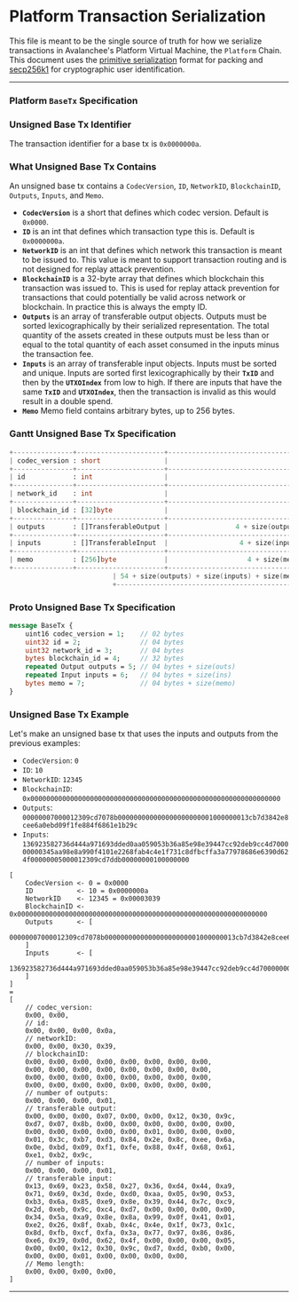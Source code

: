 # Platform Transaction Serialization

This file is meant to be the single source of truth for how we serialize transactions in Avalanchee's Platform Virtual Machine, the `Platform` Chain. This document uses the [primitive serialization](./serialization-primitives.md) format for packing and [secp256k1](./cryptographic-primitives.md#cryptography-in-the-ava-virtual-machine) for cryptographic user identification.

***

### Platform `BaseTx` Specification

### Unsigned Base Tx Identifier

The transaction identifier for a base tx is `0x0000000a`.

### What Unsigned Base Tx Contains

An unsigned base tx contains a `CodecVersion`, `ID`, `NetworkID`, `BlockchainID`, `Outputs`, `Inputs`, and `Memo`.

- **`CodecVersion`** is a short that defines which codec version. Default is `0x0000`.
- **`ID`** is an int that defines which transaction type this is. Default is `0x0000000a`.
- **`NetworkID`** is an int that defines which network this transaction is meant to be issued to. This value is meant to support transaction routing and is not designed for replay attack prevention.
- **`BlockchainID`** is a 32-byte array that defines which blockchain this transaction was issued to. This is used for replay attack prevention for transactions that could potentially be valid across network or blockchain. In practice this is always the empty ID.
- **`Outputs`** is an array of transferable output objects. Outputs must be sorted lexicographically by their serialized representation. The total quantity of the assets created in these outputs must be less than or equal to the total quantity of each asset consumed in the inputs minus the transaction fee.
- **`Inputs`** is an array of transferable input objects. Inputs must be sorted and unique. Inputs are sorted first lexicographically by their **`TxID`** and then by the **`UTXOIndex`** from low to high. If there are inputs that have the same **`TxID`** and **`UTXOIndex`**, then the transaction is invalid as this would result in a double spend.
- **`Memo`** Memo field contains arbitrary bytes, up to 256 bytes.

### Gantt Unsigned Base Tx Specification

```boo
+---------------+----------------------+-----------------------------------------+
| codec_version : short                |                                 2 bytes |
+---------------+----------------------+-----------------------------------------+
| id            : int                  |                                 4 bytes |
+---------------+----------------------+-----------------------------------------+
| network_id    : int                  |                                 4 bytes |
+---------------+----------------------+-----------------------------------------+
| blockchain_id : [32]byte             |                                32 bytes |
+---------------+----------------------+-----------------------------------------+
| outputs       : []TransferableOutput |                 4 + size(outputs) bytes |
+---------------+----------------------+-----------------------------------------+
| inputs        : []TransferableInput  |                  4 + size(inputs) bytes |
+---------------+----------------------+-----------------------------------------+
| memo          : [256]byte            |                    4 + size(memo) bytes |
+---------------+----------------------+-----------------------------------------+
                          | 54 + size(outputs) + size(inputs) + size(memo) bytes |
                          +------------------------------------------------------+
```

### Proto Unsigned Base Tx Specification

```protobuf
message BaseTx {
    uint16 codec_version = 1;    // 02 bytes
    uint32 id = 2;               // 04 bytes
    uint32 network_id = 3;       // 04 bytes
    bytes blockchain_id = 4;     // 32 bytes
    repeated Output outputs = 5; // 04 bytes + size(outs)
    repeated Input inputs = 6;   // 04 bytes + size(ins)
    bytes memo = 7;              // 04 bytes + size(memo)
}
```

### Unsigned Base Tx Example

Let's make an unsigned base tx that uses the inputs and outputs from the previous examples:

- `CodecVersion`: `0`
- `ID`: `10`
- `NetworkID`: `12345`
- `BlockchainID`: `0x000000000000000000000000000000000000000000000000000000000000000`
- `Outputs`: `00000007000012309cd7078b000000000000000000000001000000013cb7d3842e8cee6a0ebd09f1fe884f6861e1b29c`
- `Inputs`: `136923582736d444a971693dded0aa059053b36a85e98e39447cc92deb9cc4d700000000345aa98e8a990f4101e2268fab4c4e1f731c8dfbcffa3a77978686e6390d624f00000005000012309cd7ddb00000000100000000`

```splus
[
    CodecVersion <- 0 = 0x0000
    ID           <- 10 = 0x0000000a
    NetworkID    <- 12345 = 0x00003039
    BlockchainID <- 0x000000000000000000000000000000000000000000000000000000000000000
    Outputs      <- [
        00000007000012309cd7078b000000000000000000000001000000013cb7d3842e8cee6a0ebd09f1fe884f6861e1b29c
    ]
    Inputs       <- [
        136923582736d444a971693dded0aa059053b36a85e98e39447cc92deb9cc4d700000000345aa98e8a990f4101e2268fab4c4e1f731c8dfbcffa3a77978686e6390d624f00000005000012309cd7ddb00000000100000000
    ]
]
=
[
    // codec_version:
    0x00, 0x00,
    // id:
    0x00, 0x00, 0x00, 0x0a,
    // networkID:
    0x00, 0x00, 0x30, 0x39,
    // blockchainID:
    0x00, 0x00, 0x00, 0x00, 0x00, 0x00, 0x00, 0x00,
    0x00, 0x00, 0x00, 0x00, 0x00, 0x00, 0x00, 0x00,
    0x00, 0x00, 0x00, 0x00, 0x00, 0x00, 0x00, 0x00,
    0x00, 0x00, 0x00, 0x00, 0x00, 0x00, 0x00, 0x00,
    // number of outputs:
    0x00, 0x00, 0x00, 0x01,
    // transferable output:
    0x00, 0x00, 0x00, 0x07, 0x00, 0x00, 0x12, 0x30, 0x9c,
    0xd7, 0x07, 0x8b, 0x00, 0x00, 0x00, 0x00, 0x00, 0x00,
    0x00, 0x00, 0x00, 0x00, 0x00, 0x01, 0x00, 0x00, 0x00,
    0x01, 0x3c, 0xb7, 0xd3, 0x84, 0x2e, 0x8c, 0xee, 0x6a,
    0x0e, 0xbd, 0x09, 0xf1, 0xfe, 0x88, 0x4f, 0x68, 0x61,
    0xe1, 0xb2, 0x9c,
    // number of inputs:
    0x00, 0x00, 0x00, 0x01,
    // transferable input:
    0x13, 0x69, 0x23, 0x58, 0x27, 0x36, 0xd4, 0x44, 0xa9,
    0x71, 0x69, 0x3d, 0xde, 0xd0, 0xaa, 0x05, 0x90, 0x53,
    0xb3, 0x6a, 0x85, 0xe9, 0x8e, 0x39, 0x44, 0x7c, 0xc9,
    0x2d, 0xeb, 0x9c, 0xc4, 0xd7, 0x00, 0x00, 0x00, 0x00,
    0x34, 0x5a, 0xa9, 0x8e, 0x8a, 0x99, 0x0f, 0x41, 0x01,
    0xe2, 0x26, 0x8f, 0xab, 0x4c, 0x4e, 0x1f, 0x73, 0x1c,
    0x8d, 0xfb, 0xcf, 0xfa, 0x3a, 0x77, 0x97, 0x86, 0x86,
    0xe6, 0x39, 0x0d, 0x62, 0x4f, 0x00, 0x00, 0x00, 0x05,
    0x00, 0x00, 0x12, 0x30, 0x9c, 0xd7, 0xdd, 0xb0, 0x00,
    0x00, 0x00, 0x01, 0x00, 0x00, 0x00, 0x00,
    // Memo length:
    0x00, 0x00, 0x00, 0x00,
]
```

***
